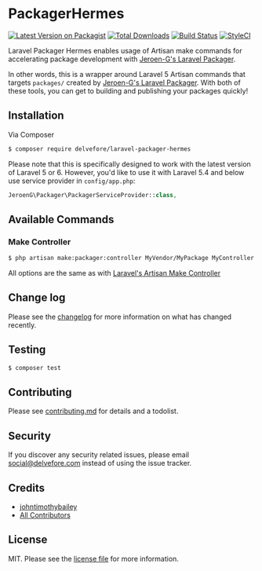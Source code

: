 # PackagerHermes

[![Latest Version on Packagist][ico-version]][link-packagist]
[![Total Downloads][ico-downloads]][link-downloads]
[![Build Status][ico-travis]][link-travis]
[![StyleCI][ico-styleci]][link-styleci]

Laravel Packager Hermes enables usage of Artisan make commands for accelerating package development with [Jeroen-G's Laravel Packager](https://github.com/Jeroen-G/laravel-packager).

In other words, this is a wrapper around Laravel 5 Artisan commands that targets `packages/` created by [Jeroen-G's Laravel Packager](https://github.com/Jeroen-G/laravel-packager). With both of these tools, you can get to building and publishing your packages quickly!  

## Installation

Via Composer

``` bash
$ composer require delvefore/laravel-packager-hermes
```

Please note that this is specifically designed to work with the latest version of Laravel 5 or 6.
However, you'd like to use it with Laravel 5.4 and below use service provider in `config/app.php`:

```php
JeroenG\Packager\PackagerServiceProvider::class,
```


## Available Commands
### Make Controller
 
```bash
$ php artisan make:packager:controller MyVendor/MyPackage MyController 
```
All options are the same as with [Laravel's Artisan Make Controller](https://github.com/laravel/framework/blob/5.7/src/Illuminate/Routing/Console/ControllerMakeCommand.php#L176)

## Change log

Please see the [changelog](changelog.md) for more information on what has changed recently.

## Testing

``` bash
$ composer test
```

## Contributing

Please see [contributing.md](contributing.md) for details and a todolist.

## Security

If you discover any security related issues, please email social@delvefore.com instead of using the issue tracker.

## Credits

- [johntimothybailey][link-author]
- [All Contributors][link-contributors]

## License

MIT. Please see the [license file](license.md) for more information.

[ico-version]: https://img.shields.io/packagist/v/delvefore/laravel-packager-hermes.svg?style=flat-square
[ico-downloads]: https://img.shields.io/packagist/dt/delvefore/laravel-packager-hermes.svg?style=flat-square
[ico-travis]: https://img.shields.io/travis/DelveFore/laravel-packager-hermes/master.svg?style=flat-square
[ico-styleci]: https://styleci.io/repos/12345678/shield

[link-packagist]: https://packagist.org/packages/delvefore/laravel-packager-hermes
[link-downloads]: https://packagist.org/packages/delvefore/laravel-packager-hermes
[link-travis]: https://travis-ci.org/DelveFore/laravel-packager-hermes
[link-styleci]: https://styleci.io/repos/12345678
[link-author]: https://github.com/delvefore
[link-contributors]: ../../contributors]
